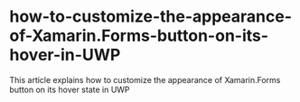 # how-to-customize-the-appearance-of-Xamarin.Forms-button-on-its-hover-in-UWP
This article explains how to customize the appearance of Xamarin.Forms button on its hover state in UWP

